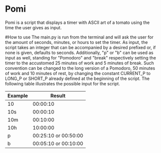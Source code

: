 # Pomi
Pomi is a script that displays a timer with ASCII art of a tomato using the time the user gives as input.

#How to use
The main.py is run from the terminal and will ask the user for the amount of seconds, minutes, or hours to set the timer. As input, the script takes an integer that can be accompanied by a desired prefixed or, if none is given, defaults to seconds. Additionally, "p" or "b" can be used as input as well, standing for "Pomodoro" and "break" respectively setting the timer to the accustomed 25 minutes of work and 5 minutes of break. Such convention can be changed to the long version of a Pomodoro, 50 minutes of work and 10 minutes of rest, by changing the constant CURRENT_P to LONG_P or SHORT_P already defined at the beginning of the script. The following table illustrates the possible input for the script.

| Example | Result |
|----------|----------|
| 10 | 00:00:10 |
| 10s | 00:00:10 |
| 10m | 00:10:00 |
| 10h | 10:00:00 |
| p | 00:25:10 or 00:50:00|
| b | 00:05:10 or 00:10:00|

